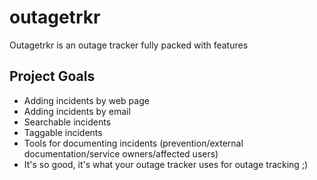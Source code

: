 # outagetrkr

Outagetrkr is an outage tracker fully packed with features

## Project Goals
- Adding incidents by web page
- Adding incidents by email
- Searchable incidents
- Taggable incidents
- Tools for documenting incidents (prevention/external documentation/service owners/affected users)
- It's so good, it's what your outage tracker uses for outage tracking ;)

